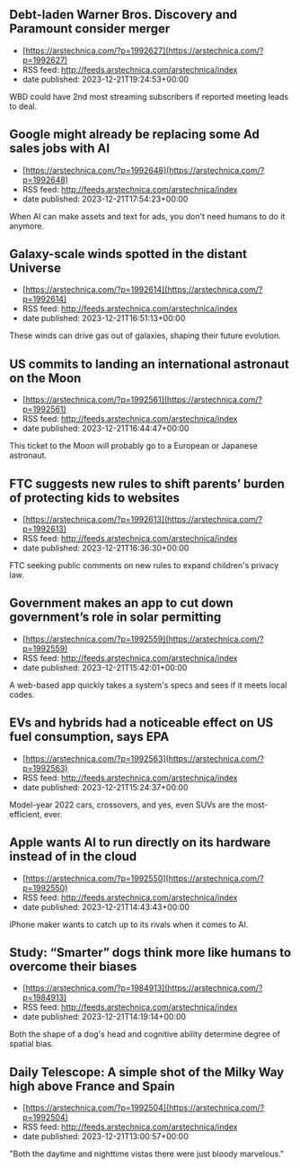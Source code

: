 ## Debt-laden Warner Bros. Discovery and Paramount consider merger
 - [https://arstechnica.com/?p=1992627](https://arstechnica.com/?p=1992627)
 - RSS feed: http://feeds.arstechnica.com/arstechnica/index
 - date published: 2023-12-21T19:24:53+00:00

WBD could have 2nd most streaming subscribers if reported meeting leads to deal.

## Google might already be replacing some Ad sales jobs with AI
 - [https://arstechnica.com/?p=1992648](https://arstechnica.com/?p=1992648)
 - RSS feed: http://feeds.arstechnica.com/arstechnica/index
 - date published: 2023-12-21T17:54:23+00:00

When AI can make assets and text for ads, you don't need humans to do it anymore.

## Galaxy-scale winds spotted in the distant Universe
 - [https://arstechnica.com/?p=1992614](https://arstechnica.com/?p=1992614)
 - RSS feed: http://feeds.arstechnica.com/arstechnica/index
 - date published: 2023-12-21T16:51:13+00:00

These winds can drive gas out of galaxies, shaping their future evolution.

## US commits to landing an international astronaut on the Moon
 - [https://arstechnica.com/?p=1992561](https://arstechnica.com/?p=1992561)
 - RSS feed: http://feeds.arstechnica.com/arstechnica/index
 - date published: 2023-12-21T16:44:47+00:00

This ticket to the Moon will probably go to a European or Japanese astronaut.

## FTC suggests new rules to shift parents’ burden of protecting kids to websites
 - [https://arstechnica.com/?p=1992613](https://arstechnica.com/?p=1992613)
 - RSS feed: http://feeds.arstechnica.com/arstechnica/index
 - date published: 2023-12-21T16:36:30+00:00

FTC seeking public comments on new rules to expand children's privacy law.

## Government makes an app to cut down government’s role in solar permitting
 - [https://arstechnica.com/?p=1992559](https://arstechnica.com/?p=1992559)
 - RSS feed: http://feeds.arstechnica.com/arstechnica/index
 - date published: 2023-12-21T15:42:01+00:00

A web-based app quickly takes a system's specs and sees if it meets local codes.

## EVs and hybrids had a noticeable effect on US fuel consumption, says EPA
 - [https://arstechnica.com/?p=1992563](https://arstechnica.com/?p=1992563)
 - RSS feed: http://feeds.arstechnica.com/arstechnica/index
 - date published: 2023-12-21T15:24:37+00:00

Model-year 2022 cars, crossovers, and yes, even SUVs are the most-efficient, ever.

## Apple wants AI to run directly on its hardware instead of in the cloud
 - [https://arstechnica.com/?p=1992550](https://arstechnica.com/?p=1992550)
 - RSS feed: http://feeds.arstechnica.com/arstechnica/index
 - date published: 2023-12-21T14:43:43+00:00

iPhone maker wants to catch up to its rivals when it comes to AI.

## Study: “Smarter” dogs think more like humans to overcome their biases
 - [https://arstechnica.com/?p=1984913](https://arstechnica.com/?p=1984913)
 - RSS feed: http://feeds.arstechnica.com/arstechnica/index
 - date published: 2023-12-21T14:19:14+00:00

Both the shape of a dog's head and cognitive ability determine degree of spatial bias.

## Daily Telescope: A simple shot of the Milky Way high above France and Spain
 - [https://arstechnica.com/?p=1992504](https://arstechnica.com/?p=1992504)
 - RSS feed: http://feeds.arstechnica.com/arstechnica/index
 - date published: 2023-12-21T13:00:57+00:00

"Both the daytime and nighttime vistas there were just bloody marvelous."

